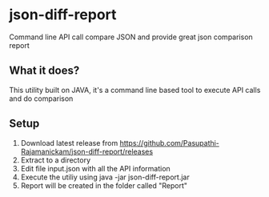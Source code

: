 # json-diff-report
Command line API call compare JSON and provide great json comparison report

## What it does?
This utility built on JAVA, it's a command line based tool to execute API calls and do comparison

## Setup 
1. Download latest release from https://github.com/Pasupathi-Rajamanickam/json-diff-report/releases
2. Extract to a directory
3. Edit file input.json with all the API information
4. Execute the utiliy using java -jar json-diff-report.jar
5. Report will be created in the folder called "Report"